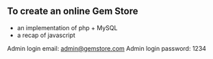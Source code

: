 ## To create an online Gem Store

- an implementation of php + MySQL
- a recap of javascript

Admin login email: admin@gemstore.com
Admin login password: 1234

